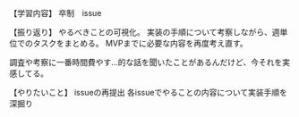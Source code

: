 【学習内容】
卒制　issue

【振り返り】
やるべきことの可視化。
実装の手順について考察しながら、週単位でのタスクをまとめる。
MVPまでに必要な内容を再度考え直す。

調査や考察に一番時間費やす…的な話を聞いたことがあるんだけど、今それを実感してる。

【やりたいこと】
issueの再提出
各issueでやることの内容について実装手順を深掘り
